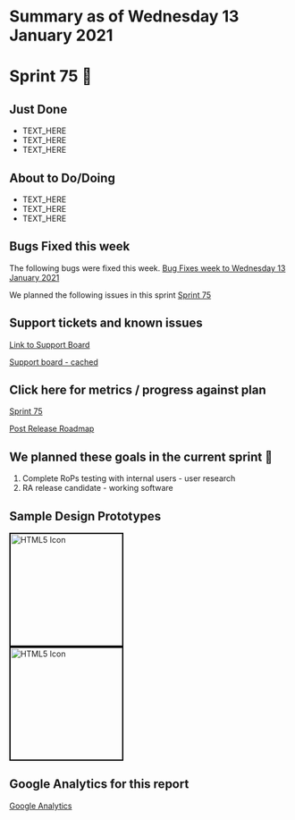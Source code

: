 # Summary as of Wednesday 13 January 2021 

# Sprint 75 &#129435;

## Just Done
* TEXT_HERE
* TEXT_HERE
* TEXT_HERE

## About to Do/Doing
* TEXT_HERE
* TEXT_HERE
* TEXT_HERE

## Bugs Fixed this week
The following bugs were fixed this week.
[Bug Fixes week to Wednesday 13 January 2021](graphs/bugs13012021.png)

We planned the following issues in this sprint 
[Sprint 75](graphs/sprint13012021.png)

## Support tickets and known issues
[Link to Support Board](https://collaboration.homeoffice.gov.uk/jira/secure/RapidBoard.jspa?rapidView=1717&selectedIssue=ASSB-253)

[Support board - cached](graphs/supportBoard13012021.png)

## Click here for metrics / progress against plan
[Sprint 75](graphs/progress13012021.png)

[Post Release Roadmap](graphs/roadmap13012021.png)

## We planned these goals in the current sprint &#129435;
1. Complete RoPs testing with internal users - user research
2. RA release candidate - working software


## Sample Design Prototypes
<a href="graphs/proto1_13012021.png"><img src="graphs/proto1_13012021.png" alt="HTML5 Icon" width="200" style="border:2px solid black"></a>
<br>
<a href="graphs/proto2_13012021.png"><img src="graphs/proto2_13012021.png" alt="HTML5 Icon" width="200" style="border:2px solid black"></a>
<br>


## Google Analytics for this report
[Google Analytics](graphs/GA13012021.png)

